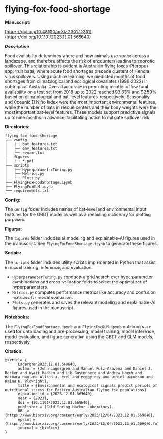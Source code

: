 # flying-fox-food-shortage

**Manuscript:**

[https://doi.org/10.48550/arXiv.2301.10351](https://doi.org/10.1101/2023.12.01.569640)

**Description**

Food availability determines where and how animals use space across a landscape, and therefore affects the risk of encounters leading to zoonotic spillover. This relationship is evident in Australian flying foxes (Pteropus spp; fruit bats), where acute food shortages precede clusters of Hendra virus spillovers. Using machine learning, we predicted months of food shortages from climatological and ecological covariates (1996-2022) in subtropical Australia. Overall accuracy in predicting months of low food availability on a test set from 2018 up to 2022 reached 93.33% and 92.59% based on climatological and bat-level features, respectively. Seasonality and Oceanic El Niño Index were the most important environmental features, while the number of bats in rescue centers and their body weights were the most important bat-level features. These models support predictive signals up to nine months in advance, facilitating action to mitigate spillover risk.

**Directories:**

    flying-fox-food-shortage
    ├── config
    │   ├── bat_features.txt
    │   ├── env_features.txt
    │   └── rename.txt
    ├── figures
    │   └── *.pdf
    ├── scripts
    │   ├── HyperparameterTuning.py
    │   ├── Metrics.py
    │   └── Plots.py
    ├── FlyingFoxFoodShortage.ipynb
    ├── FlyingFoxGLM.ipynb
    └── requirements.txt

**Config:**

The `config` folder includes names of bat-level and environmental input features for the GBDT model as well as a renaming dictionary for plotting purposes.

**Figures:**

The `figures` folder includes all modeling and explainable-AI figures used in the manuscript. See `FlyingFoxFoodShortage.ipynb` to generate these figures.

**Scripts:**

The `scripts` folder includes utility scripts implemented in Python that assist in model training, inference, and evaluation. 

- `HyperparameterTuning.py` conducts a grid search over hyperparameter combinations and cross-validation folds to select the optimal set of hyperparameters.
- `Metrics.py` computes performance metrics like accuracy and confusion matrices for model evaluation.
- `Plots.py` generates and saves the relevant modeling and explainable-AI figures used in the manuscript.

**Notebooks:**

The `FlyingFoxFoodShortage.ipynb` and `FlyingFoxGLM.ipynb` notebooks are used for data loading and pre-processing, model training, model inference, model evaluation, and figure generation using the GBDT and GLM models, respectively.

**Citation:**

    @article {
          Lagergren2023.12.01.569640,
	      author = {John Lagergren and Manuel Ruiz-Aravena and Daniel J. Becker and Wyatt Madden and Lib Ruytenberg and Andrew Hoegh and Barbara Han and Alison J. Peel and Peggy Eby and Daniel Jacobson and Raina K. Plowright},
	      title = {Environmental and ecological signals predict periods of nutritional stress for Eastern Australian flying fox populations},
	      elocation-id = {2023.12.01.569640},
	      year = {2023},
	      doi = {10.1101/2023.12.01.569640},
	      publisher = {Cold Spring Harbor Laboratory},
	      URL = {https://www.biorxiv.org/content/early/2023/12/04/2023.12.01.569640},
	      eprint = {https://www.biorxiv.org/content/early/2023/12/04/2023.12.01.569640.full.pdf},
	      journal = {bioRxiv}
    }
